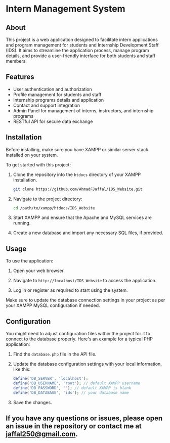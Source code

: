 # Intern Management System

## About
This project is a web application designed to facilitate intern applications and program management for students and Internship Development Staff (IDS). It aims to streamline the application process, manage program details, and provide a user-friendly interface for both students and staff members.

## Features
- User authentication and authorization
- Profile management for students and staff
- Internship programs details and application
- Contact and support integration
- Admin Panel for management of interns, instructors, and internship programs
- RESTful API for secure data exchange

## Installation

Before installing, make sure you have XAMPP or similar server stack installed on your system. 

To get started with this project:

1. Clone the repository into the `htdocs` directory of your XAMPP installation.
    ```bash
    git clone https://github.com/AhmadFJaffal/IDS_Website.git
    ```

2. Navigate to the project directory:
    ```bash
    cd /path/to/xampp/htdocs/IDS_Website
    ```

3. Start XAMPP and ensure that the Apache and MySQL services are running.

4. Create a new database and import any necessary SQL files, if provided.

## Usage

To use the application:

1. Open your web browser.

2. Navigate to `http://localhost/IDS_Website` to access the application.

3. Log in or register as required to start using the system.

Make sure to update the database connection settings in your project as per your XAMPP MySQL configuration if needed.

## Configuration

You might need to adjust configuration files within the project for it to connect to the database properly. Here's an example for a typical PHP application:

1. Find the `database.php` file in the API file.

2. Update the database configuration settings with your local information, like this:
    ```php
    define('DB_SERVER', 'localhost');
    define('DB_USERNAME', 'root'); // default XAMPP username
    define('DB_PASSWORD', ''); // default XAMPP is blank
    define('DB_DATABASE', 'ids'); // your database name
    ```

3. Save the changes.

## If you have any questions or issues, please open an issue in the repository or contact me at jaffal250@gmail.com.

